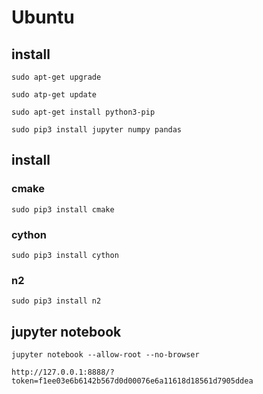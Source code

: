# Ubuntu
## install
```
sudo apt-get upgrade
```
```
sudo atp-get update
```
```
sudo apt-get install python3-pip
```
```
sudo pip3 install jupyter numpy pandas
```
## install
### cmake
```
sudo pip3 install cmake
```
### cython
```
sudo pip3 install cython
```
### n2
```
sudo pip3 install n2
```
## jupyter notebook
```
jupyter notebook --allow-root --no-browser
```
```
http://127.0.0.1:8888/?token=f1ee03e6b6142b567d0d00076e6a11618d18561d7905ddea
```

